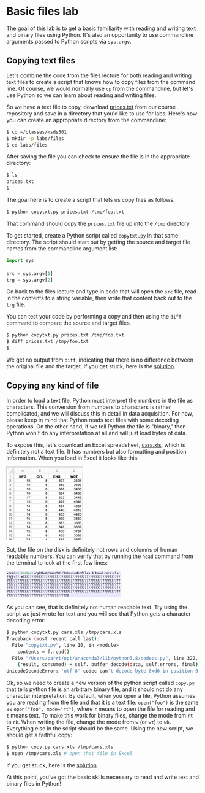 # Basic files lab

The goal of this lab is to get a basic familiarity with reading and writing text and binary files using Python. It's also an opportunity to use commandline arguments passed to Python scripts via `sys.argv`.

## Copying text files

Let's combine the code from the files lecture for both reading and writing text files to create a script that knows how to copy files from the command line. Of course, we would normally use `cp` from the commandline, but let's use Python so we can learn about reading and writing files.

So we have a text file to copy, download [prices.txt](https://raw.githubusercontent.com/parrt/msds501/master/data/prices.txt) from our course repository and save in a directory that you'd like to use for labs. Here's how you can create an appropriate directory from the commandline:

```bash
$ cd ~/classes/msds501
$ mkdir -p labs/files
$ cd labs/files
```
After saving the file you can check to ensure the file is in the appropriate directory:

```bash
$ ls
prices.txt
$ 
```

The goal here is to create a script that lets us copy files as follows.

```bash
$ python copytxt.py prices.txt /tmp/foo.txt
```

That command should copy the `prices.txt` file up into the `/tmp` directory.

To get started, create a Python script called `copytxt.py` in that same directory. The script should start out by getting the source and target file names from the commandline argument list:

```python
import sys

src = sys.argv[1]
trg = sys.argv[2]
```

Go back to the files lecture and type in code that will open the `src` file,  read in the contents to a string variable, then write that content back out to the `trg` file.

You can test your code by performing a copy and then using the `diff` command to compare the source and target files.

```bash
$ python copytxt.py prices.txt /tmp/foo.txt
$ diff prices.txt /tmp/foo.txt
$ 
```

We get no output from `diff`, indicating that there is no difference between the original file and the target. If you get stuck, here is the [solution](https://github.com/parrt/msds501/blob/master/labs/code/files/copytxt.py).

## Copying any kind of file

In order to load a text file, Python must interpret the numbers in the file as characters.  This conversion from numbers to characters is rather complicated, and we will discuss this in detail in data acquisition. For now, please keep in mind that Python reads text files with some decoding operations. On the other hand, if we tell Python the file is "binary," then Python won't do any interpretation at all and will just load bytes of data.

To expose this, let's download an Excel spreadsheet, [cars.xls](https://github.com/parrt/msds501/blob/master/data/cars.xls?raw=true), which is definitely not a text file. It has numbers but also formatting and position information. When you load in Excel it looks like this:

<img src="images/cars.png" width="200">

But, the file on the disk is definitely not rows and columns of human readable numbers. You can verify that by running the `head` command from the terminal to look at the first few lines:

<img src="images/cars-head.png" width="300">

As you can see, that is definitely not human readable text. Try using the script we just wrote for text and you will see that Python gets a character decoding error:

```bash
$ python copytxt.py cars.xls /tmp/cars.xls
Traceback (most recent call last):
  File "copytxt.py", line 10, in <module>
    contents = f.read()
  File "/Users/parrt/opt/anaconda3/lib/python3.8/codecs.py", line 322, in decode
    (result, consumed) = self._buffer_decode(data, self.errors, final)
UnicodeDecodeError: 'utf-8' codec can't decode byte 0xd0 in position 0: invalid continuation byte
```

Ok, so we need to create a new version of the python script called `copy.py` that tells python file is an arbitrary binary file, and it should not do any character interpretation. By default, when you open a file, Python assumes you are reading from the file and that it is a text file: `open("foo")` is the same as `open("foo", mode="rt")`, where `r` means to open the file for reading and `t` means text.  To make this work for binary files, change the mode from `rt` to `rb`.  When writing the file, change the mode from `w` (or `wt`) to `wb`. Everything else in the script should be the same. Using the new script, we should get a faithful copy:

```bash
$ python copy.py cars.xls /tmp/cars.xls
$ open /tmp/cars.xls # open that file in Excel
```

If you get stuck, here is the [solution](https://github.com/parrt/msds501/blob/master/labs/code/files/copy.py).

At this point, you've got the basic skills necessary to read and write text and binary files in Python!
